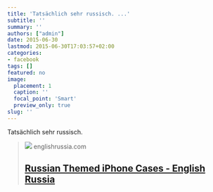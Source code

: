 ```yaml
---
title: 'Tatsächlich sehr russisch. ...'
subtitle: ''
summary: ''
authors: ["admin"]
date: 2015-06-30
lastmod: 2015-06-30T17:03:57+02:00
categories:
- facebook
tags: []
featured: no
image:
  placement: 1
  caption: ''
  focal_point: 'Smart'
  preview_only: true
slug: ''
---
```

Tatsächlich sehr russisch.
> [![](http://englishrussia.com/images/newpictures/Russian-themed-iPhone-cases/chehli_russkiy_stil_01.jpg)](http://englishrussia.com/2015/06/03/russian-themed-iphone-cases/)
> englishrussia.com
> ## [Russian Themed iPhone Cases - English Russia](http://englishrussia.com/2015/06/03/russian-themed-iphone-cases/)
>

